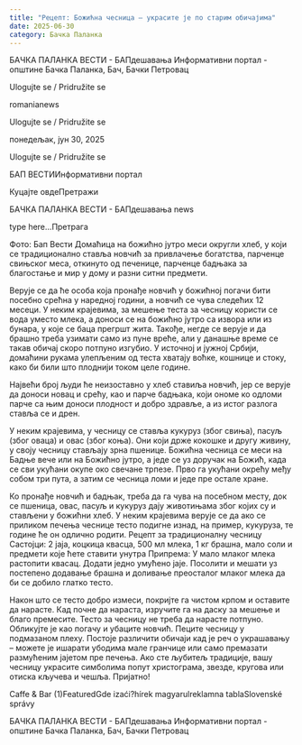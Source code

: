 ```yaml
---
title: "Рецепт: Божићна чесница – украсите је по старим обичајима"
date: 2025-06-30
category: Бачка Паланка
---
```


БАЧКА ПАЛАНКА ВЕСТИ - БАПдешавања Информативни портал - општине Бачка Паланка, Бач, Бачки Петровац

Ulogujte se / Pridružite se

romanianews

Ulogujte se / Pridružite se

понедељак, јун 30, 2025

Ulogujte se / Pridružite se

БАП ВЕСТИИнформативни портал

Куцајте овдеПретражи

БАЧКА ПАЛАНКА ВЕСТИ - БАПдешавања news

type here...Претрага

Фото: Бап Вести
            Домаћица на божићно јутро меси округли хлеб, у који се традиционално ставља новчић за привлачење богатства, парченце свињског меса, откинуто од печенице, парченце бадњака за благостање и мир у дому и разни ситни предмети.

Верује се да ће особа која пронађе новчић у божићној погачи бити посебно срећна у наредној години, а новчић се чува следећих 12 месеци.
У неким крајевима, за мешење теста за чесницу користи се вода уместо млека, а доноси се на божићно јутро са извора или из бунара, у које се баца прегршт жита. Такође, негде се верује и да брашно треба узимати само из пуне вреће, али у данашње време се такав обичај скоро потпуно изгубио. У источној и јужној Србији, домаћини рукама улепљеним од теста хватају воћке, кошнице и стоку, како би били што плоднији током целе године.


Највећи број људи ће неизоставно у хлеб ставиља новчић, јер се верује да доноси новац и срећу, као и парче бадњака, који ономе ко одломи парче са њим доноси плодност и добро здравље, а из истог разлога ставља се и дрен.


У неким крајевима, у чесницу се ставља кукуруз (због свиња), пасуљ (због оваца) и овас (због коња). Они који држе кокошке и другу живину, у своју чесницу стављају зрна пшенице.
Божићна чесница се меси на Бадње вече или на Божићно јутро, а једе се уз доручак на Божић, када се сви укућани окупе око свечане трпезе. Прво га укућани окрећу међу собом три пута, а затим се чесница ломи и једе пре остале хране.


Ко пронађе новчић и бадњак, треба да га чува на посебном месту, док се пшеница, овас, пасуљ и кукуруз дају животињама због којих су и стављени у божићни хлеб. У неким крајевима верује се да ако се приликом печења чеснице тесто подигне изнад, на пример, кукуруза, те године ће он одлично родити.
Рецепт за традиционалну чесницу
Састојци: 2 јаја, коцкица квасца, 500 мл млека, 1 кг брашна, мало соли и предмети које ћете ставити унутра
Припрема: У мало млаког млека растопити квасац. Додати једно умућено јаје. Посолити и мешати уз постепено додавање брашна и доливање преосталог млаког млека да би се добило глатко тесто.












Након што се тесто добро измеси, покријте га чистом крпом и оставите да нарасте. Кад почне да нараста, изручите га на даску за мешење и благо премесите. Тесто за чесницу не треба да нарасте потпуно. Обликујте је као погачу и убаците новчић.
Пеците чесницу у подмазаном плеху. Постоје различити обичаји кад је реч о украшавању – можете је ишарати убодима мале гранчице или само премазати размућеним јајетом пре печења. Ако сте љубитељ традиције, вашу чесницу украсите симболима попут христограма, звезде, кругова или отиска кључева и чешља.
Пријатно!

Caffe & Bar (1)FeaturedGde izaći?hírek magyarulreklamna tablaSlovenské správy

БАЧКА ПАЛАНКА ВЕСТИ - БАПдешавања Информативни портал - општине Бачка Паланка, Бач, Бачки Петровац
